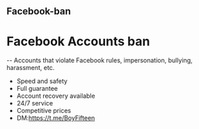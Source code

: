 ## Facebook-ban
# Facebook Accounts ban 
-- Accounts that violate Facebook rules, impersonation, bullying, harassment, etc. 
- Speed and safety 
- Full guarantee
- Account recovery available 
- 24/7 service 
- Competitive prices
- DM:https://t.me/BoyFifteen
 
